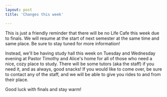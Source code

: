 ```yaml
---
layout: post
title: 'Changes this week'

---
```


This is just a friendly reminder that there will be no Life Cafe this week due to finals. We will resume at the start of next semester at the same time and same place. Be sure to stay tuned for more information!

Instead, we'll be having study hall this week on Tuesday and Wednesday evening at Pastor Timothy and Alice's home for all of those who need a nice, cozy place to study. There will be some tutors (aka the staff) if you need it, and as always, good snacks! If you would like to come over, be sure to contact any of the staff, and we will be able to give you rides to and from their place. 

Good luck with finals and stay warm!
